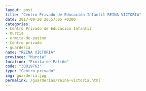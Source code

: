 ```yaml
---
layout: post
title: "Centro Privado de Educación Infantil REINA VICTORIA"
date: 2017-09-20 20:57:05 +0200
categories:
- Centro Privado de Educación Infantil
- murcia
- ermita-de-patino
- Centro privado
- guarderia
name: "REINA VICTORIA"
province: "Murcia"
location: "Ermita de Patiño"
code: "30019763"
type: "Centro privado"
img: guarderia.jpg
permalink: /guarderias/reina-victoria.html
---
```

